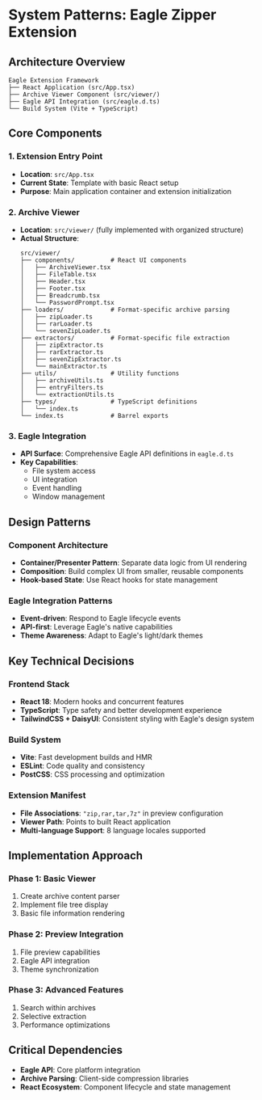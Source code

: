 # System Patterns: Eagle Zipper Extension

## Architecture Overview
```
Eagle Extension Framework
├── React Application (src/App.tsx)
├── Archive Viewer Component (src/viewer/)
├── Eagle API Integration (src/eagle.d.ts)
└── Build System (Vite + TypeScript)
```

## Core Components

### 1. Extension Entry Point
- **Location**: `src/App.tsx`
- **Current State**: Template with basic React setup
- **Purpose**: Main application container and extension initialization

### 2. Archive Viewer
- **Location**: `src/viewer/` (fully implemented with organized structure)
- **Actual Structure**:
  ```
  src/viewer/
  ├── components/          # React UI components
  │   ├── ArchiveViewer.tsx
  │   ├── FileTable.tsx
  │   ├── Header.tsx
  │   ├── Footer.tsx
  │   ├── Breadcrumb.tsx
  │   └── PasswordPrompt.tsx
  ├── loaders/             # Format-specific archive parsing
  │   ├── zipLoader.ts
  │   ├── rarLoader.ts
  │   └── sevenZipLoader.ts
  ├── extractors/          # Format-specific file extraction
  │   ├── zipExtractor.ts
  │   ├── rarExtractor.ts
  │   ├── sevenZipExtractor.ts
  │   └── mainExtractor.ts
  ├── utils/               # Utility functions
  │   ├── archiveUtils.ts
  │   ├── entryFilters.ts
  │   └── extractionUtils.ts
  ├── types/               # TypeScript definitions
  │   └── index.ts
  └── index.ts             # Barrel exports
  ```

### 3. Eagle Integration
- **API Surface**: Comprehensive Eagle API definitions in `eagle.d.ts`
- **Key Capabilities**:
  - File system access
  - UI integration
  - Event handling
  - Window management

## Design Patterns

### Component Architecture
- **Container/Presenter Pattern**: Separate data logic from UI rendering
- **Composition**: Build complex UI from smaller, reusable components
- **Hook-based State**: Use React hooks for state management

### Eagle Integration Patterns
- **Event-driven**: Respond to Eagle lifecycle events
- **API-first**: Leverage Eagle's native capabilities
- **Theme Awareness**: Adapt to Eagle's light/dark themes

## Key Technical Decisions

### Frontend Stack
- **React 18**: Modern hooks and concurrent features
- **TypeScript**: Type safety and better development experience
- **TailwindCSS + DaisyUI**: Consistent styling with Eagle's design system

### Build System
- **Vite**: Fast development builds and HMR
- **ESLint**: Code quality and consistency
- **PostCSS**: CSS processing and optimization

### Extension Manifest
- **File Associations**: `"zip,rar,tar,7z"` in preview configuration
- **Viewer Path**: Points to built React application
- **Multi-language Support**: 8 language locales supported

## Implementation Approach

### Phase 1: Basic Viewer
1. Create archive content parser
2. Implement file tree display
3. Basic file information rendering

### Phase 2: Preview Integration
1. File preview capabilities
2. Eagle API integration
3. Theme synchronization

### Phase 3: Advanced Features
1. Search within archives
2. Selective extraction
3. Performance optimizations

## Critical Dependencies
- **Eagle API**: Core platform integration
- **Archive Parsing**: Client-side compression libraries
- **React Ecosystem**: Component lifecycle and state management